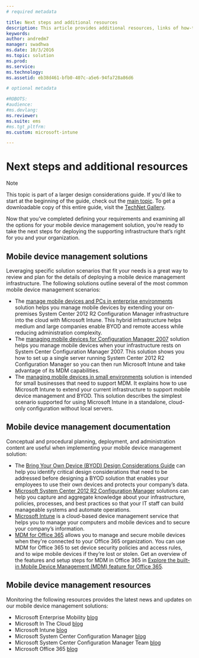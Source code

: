 ```yaml
---
# required metadata

title: Next steps and additional resources
description: This article provides additional resources, links of how-to articles to deploy and support Microsoft MDM solutions.
keywords:
author: andredm7
manager: swadhwa
ms.date: 10/3/2016
ms.topic: solution
ms.prod:
ms.service: 
ms.technology:
ms.assetid: eb38d461-bfb0-407c-a5e6-94fa728a86d6

# optional metadata

#ROBOTS:
#audience:
#ms.devlang:
ms.reviewer: 
ms.suite: ems
#ms.tgt_pltfrm:
ms.custom: microsoft-intune

---
```


# Next steps and additional resources

>[!NOTE]
>This topic is part of a larger design considerations guide. If you'd like to start at the beginning of the guide, check out the [main topic](mdm-design-considerations-guide.md). To get a downloadable copy of this entire guide, visit the [TechNet Gallery](https://gallery.technet.microsoft.com/Mobile-Device-Management-7d401582).

Now that you’ve completed defining your requirements and examining all the options for your mobile device management solution, you’re ready to take the next steps for deploying the supporting infrastructure that’s right for you and your organization.

## Mobile device management solutions 

Leveraging specific solution scenarios that fit your needs is a great way to review and plan for the details of deploying a mobile device management infrastructure. The following solutions outline several of the most common mobile device management scenarios: 

- The [manage mobile devices and PCs in enterprise environments](https://technet.microsoft.com/library/dn582037.aspx) solution helps you manage mobile devices by extending your on-premises System Center 2012 R2 Configuration Manager infrastructure into the cloud with Microsoft Intune. This hybrid infrastructure helps medium and large companies enable BYOD and remote access while reducing administration complexity. 
- The [managing mobile devices for Configuration Manager 2007](https://technet.microsoft.com/library/dn508400.aspx) solution helps you manage mobile devices when your infrastructure rests on System Center Configuration Manager 2007. This solution shows you how to set up a single server running System Center 2012 R2 Configuration Manager so you can then run Microsoft Intune and take advantage of its MDM capabilities.
- The [managing mobile devices in small environments](https://technet.microsoft.com/library/dn715906.aspx) solution is intended for small businesses that need to support MDM. It explains how to use Microsoft Intune to extend your current infrastructure to support mobile device management and BYOD. This solution describes the simplest scenario supported for using Microsoft Intune in a standalone, cloud-only configuration without local servers.
        
## Mobile device management documentation

Conceptual and procedural planning, deployment, and administration content are useful when implementing your mobile device management solution:

- The [Bring Your Own Device (BYOD) Design Considerations Guide](./BYOD-design-considerations-guide.md) can help you identify critical design considerations that need to be addressed before designing a BYOD solution that enables your employees to use their own devices and protects your company’s data.
- [Microsoft System Center 2012 R2 Configuration Manager](https://technet.microsoft.com/library/cc507089.aspx) solutions can help you capture and aggregate knowledge about your infrastructure, policies, processes, and best practices so that your IT staff can build manageable systems and automate operations.
- [Microsoft Intune](/Intune/) is a cloud-based device management service that helps you to manage your computers and mobile devices and to secure your company’s information.
- [MDM for Office 365](https://technet.microsoft.com/library/ms.o365.cc.devicepolicy.aspx) allows you to manage and secure mobile devices when they're connected to your Office 365 organization. You can use MDM for Office 365  to set device security policies and access rules, and to wipe mobile devices if they’re lost or stolen. Get an overview of the features and setup steps for MDM in Office 365 in [Explore the built-in Mobile Device Management (MDM) feature for Office 365](https://blogs.office.com/2015/07/21/explore-the-built-in-mobile-device-management-mdm-feature-for-office-365/).

## Mobile device management resources

Monitoring the following resources provides the latest news and updates on our mobile device management solutions:

- Microsoft Enterprise Mobility [blog](http://blogs.technet.com/b/enterprisemobility/)
- Microsoft In The Cloud [blog](http://blogs.technet.com/b/in_the_cloud/)
- Microsoft Intune [blog](http://blogs.technet.com/b/microsoftintune/)
- Microsoft System Center Configuration Manager [blog](http://blogs.technet.com/b/configurationmgr/)
- Microsoft System Center Configuration Manager Team [blog](http://blogs.technet.com/b/configmgrteam/)
- Microsoft Office 365 [blog](http://blogs.office.com/office365forbusiness/)
